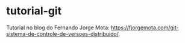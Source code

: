 # tutorial-git

Tutorial no blog do Fernando Jorge Mota: https://fjorgemota.com/git-sistema-de-controle-de-versoes-distribuido/.
